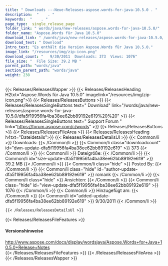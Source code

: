 ```yaml
---
title: " Downloads ---Neue-Releases-aspose.words-for-java-10.5.0 . "
description:  "    . " 
keywords:  "    . " 
page_type:  single_release_page
folder_link: " words/java/new-releases/aspose.words-for-java-10.5.0/"
folder_name: "Aspose.Words für Java 10.5.0"
download_link: " /words/java/new-releases/aspose.words-for-java-10.5.0/dfa5f19956fa4ba38ee62bb89192e619"
download_text: " Download"
Intro_text: "Es enthält die Version Aspose.Words für Java 10.5.0."
image_link: "/resources/img/zip-icon.png"
download_count: "   9/30/2011  Downloads: 373  Views: 1076"
file_size: "  File Size: 39.2 MB "
parent_path: "words/java"
section_parent_path: "words/java"
weight: 238
---
```


{{< Releases/ReleasesWapper >}}
  {{< Releases/ReleasesHeading H2txt="Aspose.Words für Java 10.5.0" imagelink="/resources/img/zip-icon.png">}}
  {{< Releases/ReleasesButtons >}}
    {{< Releases/ReleasesSingleButtons text=" Download" link="/words/java/new-releases/aspose.words-for-java-10.5.0/dfa5f19956fa4ba38ee62bb89192e619%20%20" >}}
    {{< Releases/ReleasesSingleButtons text=" Support Forum " link="https://forum.aspose.com/c/words" >}}
  {{< Releases/ReleasesButtons >}}
  {{< Releases/ReleasesFileArea >}}
    {{< Releases/ReleasesHeading h4txt="Dateidetails">}}
    {{< Releases/ReleasesDetailsUl >}}
            {{< Common/li >}} Downloads: {{< /Common/li >}}
      {{< Common/li class="downloadcount" id="dwn-update-dfa5f19956fa4ba38ee62bb89192e619" >}} 373 {{< /Common/li >}}
      {{< Common/li >}} Dateigröße: {{< /Common/li >}}
      {{< Common/li id="size-update-dfa5f19956fa4ba38ee62bb89192e619" >}} 39.2 MB {{< /Common/li >}} 
      {{< Common/li  class="hide" >}} Posted By: {{< /Common/li >}} 
      {{< Common/li class="hide" id="author-update-dfa5f19956fa4ba38ee62bb89192e619" >}} romank {{< /Common/li >}}
      {{< Common/li class="hide" >}} Ansichten: {{< /Common/li >}}
      {{< Common/li class="hide" id="view-update-dfa5f19956fa4ba38ee62bb89192e619" >}} 1076 {{< /Common/li >}}
      {{< Common/li >}} Hinzugefügt am: {{< /Common/li >}}
      {{< Common/li id="added-update-dfa5f19956fa4ba38ee62bb89192e619" >}} 9/30/2011 {{< /Common/li >}} 

    {{< /Releases/ReleasesDetailsUl >}}

  {{< Releases/ReleasesFileFeatures >}}
      <h4>Versionshinweise</h4><div> <a href="http://www.aspose.com/docs/display/wordsjava/Aspose.Words+for+Java+10.5.0+Release+Notes">http://www.aspose.com/docs/display/wordsjava/Aspose.Words+for+Java+10.5.0+Release+Notes</a></div>
  {{< /Releases/ReleasesFileFeatures >}}
 {{< /Releases/ReleasesFileArea >}}
{{< /Releases/ReleasesWapper >}}



